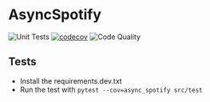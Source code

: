 # AsyncSpotify
![Unit Tests](https://github.com/HuiiBuh/AsyncSpotify/workflows/Unit%20Tests/badge.svg)
[![codecov](https://codecov.io/gh/HuiiBuh/AsyncSpotify/branch/master/graph/badge.svg?token=0oC3x1chKb)](https://codecov.io/gh/HuiiBuh/AsyncSpotify)
![Code Quality](https://www.code-inspector.com/project/4098/status/svg)

## Tests
+ Install the requirements.dev.txt
+ Run the test with `pytest --cov=async_spotify src/test`
